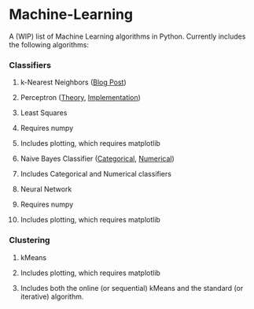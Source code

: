 # Machine-Learning

A (WIP) list of Machine Learning algorithms in Python. Currently includes the following algorithms:

### Classifiers

1. k-Nearest Neighbors ([Blog Post](https://algorithmsandstuff.wordpress.com/2016/12/25/k-nearest-neighbors/))
 
2. Perceptron ([Theory](https://algorithmsandstuff.wordpress.com/2017/01/05/perceptron-theory/), [Implementation](https://algorithmsandstuff.wordpress.com/2017/02/05/perceptron-implementation/))
 
3. Least Squares
 
  1. Requires numpy
  
  2. Includes plotting, which requires matplotlib

4. Naive Bayes Classifier ([Categorical](https://algorithmsandstuff.wordpress.com/2016/12/09/naive-categorical-bayes-classifier-intro/), [Numerical](https://algorithmsandstuff.wordpress.com/2016/12/17/naive-numerical-bayes-classifier-introduction/))
  
  1. Includes Categorical and Numerical classifiers

5. Neural Network
 
  1. Requires numpy
  
  2. Includes plotting, which requires matplotlib

### Clustering

1. kMeans
  
  1. Includes plotting, which requires matplotlib
  
  2. Includes both the online (or sequential) kMeans and the standard (or iterative) algorithm.
